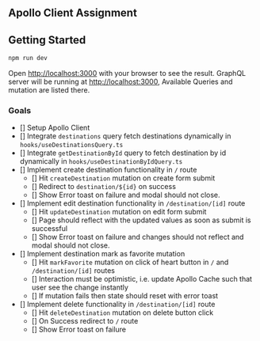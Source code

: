 ## Apollo Client Assignment

## Getting Started

```bash
npm run dev
```

Open [http://localhost:3000](http://localhost:3000) with your browser to see the result.
GraphQL server will be running at [http://localhost:3000](http://localhost:4000), Available Queries and mutation are listed there.

### Goals

- [] Setup Apollo Client
- [] Integrate `destinations` query fetch destinations dynamically in `hooks/useDestinationsQuery.ts`
- [] Integrate `getDestinationById` query to fetch destination by id dynamically in `hooks/useDestinationByIdQuery.ts`
- [] Implement create destination functionality in `/` route
  - [] Hit `createDestination` mutation on create form submit
  - [] Redirect to `destination/${id}` on success
  - [] Show Error toast on failure and modal should not close.
- [] Implement edit destination functionality in `/destination/[id]` route
  - [] Hit `updateDestination` mutation on edit form submit
  - [] Page should reflect with the updated values as soon as submit is successful
  - [] Show Error toast on failure and changes should not reflect and modal should not close.
- [] Implement destination mark as favorite mutation
  - [] Hit `markFavorite` mutation on click of heart button in `/` and `/destination/[id]` routes
  - [] Interaction must be optimistic, i.e. update Apollo Cache such that user see the change instantly
  - [] If mutation fails then state should reset with error toast
- [] Implement delete functionality in `/destination/[id]` route
  - [] Hit `deleteDestination` mutation on delete button click
  - [] On Success redirect to `/` route
  - [] Show Error toast on failure
